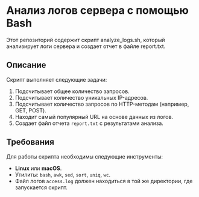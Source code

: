 # Анализ логов сервера с помощью Bash

Этот репозиторий содержит скрипт analyze_logs.sh, который анализирует логи сервера и создает отчет в файле report.txt.

## Описание

Скрипт выполняет следующие задачи:
1. Подсчитывает общее количество запросов.
2. Подсчитывает количество уникальных IP-адресов.
3. Подсчитывает количество запросов по HTTP-методам (например, GET, POST).
4. Находит самый популярный URL на основе данных из логов.
5. Создает файл отчета `report.txt` с результатами анализа.

## Требования

Для работы скрипта необходимы следующие инструменты:
- **Linux** или **macOS**.
- Утилиты: `bash`, `awk`, `sed`, `sort`, `uniq`, `wc`.
- Файл логов `access.log` должен находиться в той же директории, где запускается скрипт.
